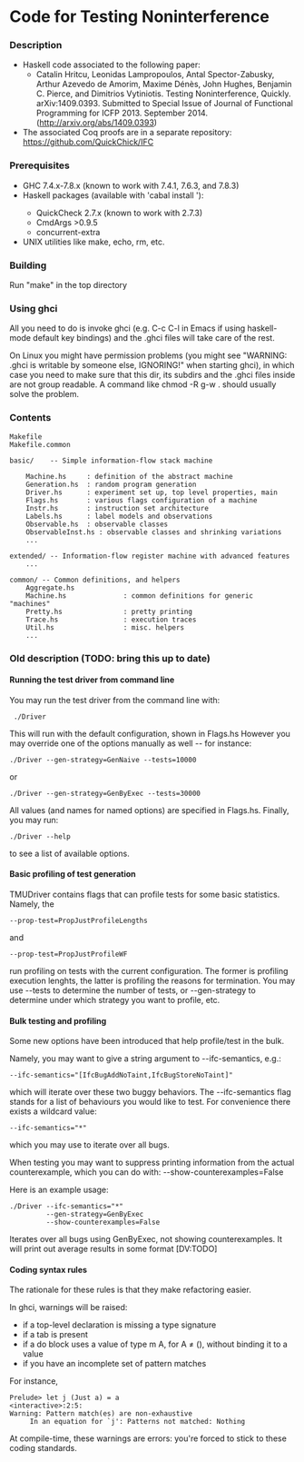 
Code for Testing Noninterference
================================

### Description

- Haskell code associated to the following paper:
  - Catalin Hritcu, Leonidas Lampropoulos, Antal Spector-Zabusky, Arthur Azevedo de Amorim, Maxime Dénès, John Hughes, Benjamin C. Pierce, and Dimitrios Vytiniotis. Testing Noninterference, Quickly. arXiv:1409.0393. Submitted to Special Issue of Journal of Functional Programming for ICFP 2013. September 2014. (http://arxiv.org/abs/1409.0393)
- The associated Coq proofs are in a separate repository: https://github.com/QuickChick/IFC

### Prerequisites

- GHC 7.4.x-7.8.x (known to work with 7.4.1, 7.6.3, and 7.8.3)
- Haskell packages (available with 'cabal install <package>'):
  - QuickCheck 2.7.x (known to work with 2.7.3)
  - CmdArgs >0.9.5
  - concurrent-extra
- UNIX utilities like make, echo, rm, etc.

### Building

Run "make" in the top directory

### Using ghci

All you need to do is invoke ghci (e.g. C-c C-l in Emacs if using
haskell-mode default key bindings) and the .ghci files will take care
of the rest.

On Linux you might have permission problems (you might see "WARNING:
.ghci is writable by someone else, IGNORING!" when starting ghci), in
which case you need to make sure that this dir, its subdirs and the
.ghci files inside are not group readable. A command like
    chmod -R g-w .
should usually solve the problem.

### Contents

    Makefile
    Makefile.common

    basic/    -- Simple information-flow stack machine

        Machine.hs     : definition of the abstract machine
        Generation.hs  : random program generation
        Driver.hs      : experiment set up, top level properties, main
        Flags.hs       : various flags configuration of a machine
        Instr.hs       : instruction set architecture
        Labels.hs      : label models and observations
        Observable.hs  : observable classes
        ObservableInst.hs : observable classes and shrinking variations
        ...

    extended/ -- Information-flow register machine with advanced features
        ...

    common/ -- Common definitions, and helpers
        Aggregate.hs
        Machine.hs              : common definitions for generic "machines"
        Pretty.hs               : pretty printing
        Trace.hs                : execution traces
        Util.hs                 : misc. helpers
        ...

### Old description (TODO: bring this up to date)

#### Running the test driver from command line

You may run the test driver from the command line with:

     ./Driver

This will run with the default configuration, shown in Flags.hs
However you may override one of the options manually as well -- for
instance:

    ./Driver --gen-strategy=GenNaive --tests=10000

or

    ./Driver --gen-strategy=GenByExec --tests=30000

All values (and names for named options) are specified in Flags.hs. Finally,
you may run:

    ./Driver --help

to see a list of available options.

#### Basic profiling of test generation

TMUDriver contains flags that can profile tests for some
basic statistics. Namely, the

    --prop-test=PropJustProfileLengths

and

    --prop-test=PropJustProfileWF

run profiling on tests with the current configuration. The former is
profiling execution lenghts, the latter is profiling the reasons for
termination. You may use --tests to determine the number of tests,
or --gen-strategy to determine under which strategy you want to profile, etc.

#### Bulk testing and profiling

Some new options have been introduced that help profile/test in the bulk.

Namely, you may want to give a string argument to --ifc-semantics, e.g.:

    --ifc-semantics="[IfcBugAddNoTaint,IfcBugStoreNoTaint]"

which will iterate over these two buggy behaviors. The --ifc-semantics
flag stands for a list of behaviours you would like to test. For convenience
there exists a wildcard value:

    --ifc-semantics="*"

which you may use to iterate over all bugs.

When testing you may want to suppress printing information from the
actual counterexample, which you can do with:
    --show-counterexamples=False

Here is an example usage:

    ./Driver --ifc-semantics="*"
             --gen-strategy=GenByExec
             --show-counterexamples=False

Iterates over all bugs using GenByExec, not showing
counterexamples. It will print out average results in some format
[DV:TODO]

#### Coding syntax rules

The rationale for these rules is that they make refactoring easier.

In ghci, warnings will be raised:
- if a top-level declaration is missing a type signature
- if a tab is present
- if a do block uses a value of type m A, for A ≠ (), without binding
  it to a value
- if you have an incomplete set of pattern matches

For instance,

    Prelude> let j (Just a) = a
    <interactive>:2:5:
	Warning: Pattern match(es) are non-exhaustive
		 In an equation for `j': Patterns not matched: Nothing

At compile-time, these warnings are errors: you're forced to stick to
these coding standards.
